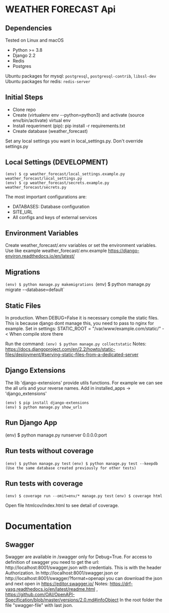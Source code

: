 # WEATHER FORECAST Api

## Dependencies

Tested on Linux and macOS

- Python >= 3.8
- Django 2.2
- Redis
- Postgres

Ubuntu packages for mysql: `postgresql`, `postgresql-contrib`, `libssl-dev`
Ubuntu packages for redis: `redis-server`

## Initial Steps

- Clone repo
- Create (virtualenv env --python=python3) and activate (source env/bin/activate) virtual env
- Install requeriment (pip): pip install -r requirements.txt
- Create database (weather_forecast)

Set any local settings you want in local_settings.py. Don't override settings.py

## Local Settings (DEVELOPMENT)

```
(env) $ cp weather_forecast/local_settings.example.py weather_forecast/local_settings.py
(env) $ cp weather_forecast/secrets.example.py weather_forecast/secrets.py
```

The most important configurations are:

- DATABASES: Database configuration
- SITE_URL
- All configs and keys of external services

## Environment Variables

Create weather_forecast/.env variables or set the environment variables. Use like example weather_forecast/.env.example
https://django-environ.readthedocs.io/en/latest/

## Migrations

`(env) $ python manage.py makemigrations
`(env) $ python manage.py migrate --database=default`

## Static Files

In production. When DEBUG=False it is necessary compile the static files. This is because django dont manage this, you
need to pass to nginx for example. Set in settings:
STATIC_ROOT = "/var/www/example.com/static/" -< When compile store there

Run the command:
`(env) $ python manage.py collectstatic`
Notes: https://docs.djangoproject.com/en/2.2/howto/static-files/deployment/#serving-static-files-from-a-dedicated-server

## Django Extensions

The lib 'django-extensions' provide utils functions. For example we can see the all urls and your reverse names. Add in
installed_apps -> 'django_extensions'

```
(env) $ pip install django-extensions
(env) $ python manage.py show_urls
```

## Run Django App

(env) $ python manage.py runserver 0.0.0.0:port

## Run tests without coverage

`(env) $ python manage.py test`
`(env) $ python manage.py test --keepdb (Use the same database created previously for other tests)`

## Run tests with coverage

`(env) $ coverage run --omit=env/* manage.py test`
`(env) $ coverage html`

Open file htmlcov/index.html to see detail of coverage.

# Documentation

## Swagger

Swagger are available in /swagger only for Debug=True. For access to definition of swagger you need to get the
url: http://localhost:8001/swagger.json with credentials. This is with the header Authorization.
In http://localhost:8001/swagger.json or http://localhost:8001/swagger/?format=openapi you can download the json and
next open in https://editor.swagger.io/
Notes: https://drf-yasg.readthedocs.io/en/latest/readme.html
, https://github.com/OAI/OpenAPI-Specification/blob/master/versions/2.0.md#infoObject
In the root folder the file "swagger-file" with last json.